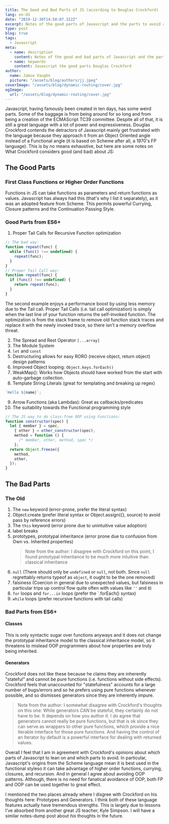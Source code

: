 ```yaml
---
title: The Good and Bad Parts of JS (according to Douglas Crockford)
lang: en-US
date: "2019-12-30T14:50:07.322Z"
excerpt: Notes of the good parts of Javascript and the parts to avoid according to Douglas Crockford's books and lectures.
type: post
blog: true
tags:
  - Javascript
meta:
  - name: description
    content: Notes of the good and bad parts of Javascript and the parts to avoid according to Douglas Crockford's books and lectures.
  - name: keywords
    content: Javascript the good parts Douglas Crockford
author:
  name: Jamie Vaughn
  picture: "/assets/blog/authors/jj.jpeg"
coverImage: "/assets/blog/dynamic-routing/cover.jpg"
ogImage:
  url: "/assets/blog/dynamic-routing/cover.jpg"
---
```


Javascript, having famously been created in ten days, has some weird parts. Some of the baggage is from being around for so long and from being a creation of the ECMAScript TC39 committee. Despite all of that, it is still a great language with a lot of power and expressiveness. Douglas Crockford contends the detractors of Javascript mainly get frustrated with the language because they approach it from an Object Oriented angle instead of a Functional angle (it is based on Scheme after all, a 1970's FP language). This is by no means exhaustive, but here are some notes on What Crockford considers good (and bad) about JS:

## The Good Parts

### First Class Functions or Higher Order Functions

Functions in JS can take functions as parameters and return functions as values. Javascript has always had this (that's why I list it separately), as it was an adopted feature from Scheme. This permits powerful Currying, Closure patterns and the Continuation Passing Style.

### Good Parts from ES6+

1. Proper Tail Calls for Recursive Function optimization

```js
// The bad way:
function repeat(func) {
  while (func() !== undefined) {
    repeat(func);
  }
}
// Proper Tail Call way:
function repeat(func) {
  if (func() !== undefined) {
    return repeat(func);
  }
}
```

The second example enjoys a performance boost by using less memory due to the Tail call. Proper Tail Calls (i.e. tail call optimization) is simply when the last line of your function returns the self-invoked function. The optimization is from the stack frame to remove old function stack traces and replace it with the newly invoked trace, so there isn't a memory overflow threat.

2. The Spread and Rest Operator `[...array]`
3. The Module System
4. `let` and `const`
5. Destructuring allows for easy RORO (receive object, return object) design patterns
6. Improved Object looping: `Object.keys.forEach()`
7. WeakMap(): Works how Objects should have worked from the start with auto-garbage collection.
8. Template String Literals (great for templating and breaking up regex)

```js
`Hello ${name}`;
```

9. Arrow Functions (aka Lambdas): Great as callbacks/predicates
10. The suitability towards the Functional programming style

```js
// The JS way to do class-free OOP using Functions:
function constructor(spec) {
  let { member } = spec,
    { other } = other_constructor(spec),
    method = function () {
      /* member, other, method, spec */
    };
  return Object.freeze({
    method,
    other,
  });
}
```

## The Bad Parts

### The Old

1. The `new` keyword (error-prone, prefer the literal syntax)
2. Object.create (prefer literal syntax or Object.assign({}, source) to avoid pass by reference errors)
3. The `this` keyword (error prone due to unintuitive value adoption)
4. label breaks
5. prototypes, prototypal inheritance (error prone due to confusion from Own vs. Inherited properties)
   > Note from the author: I disagree with Crockford on this point, I found prototypal inheritance to be much more intuitive than classical inheritance
6. `null` (There should only be `undefined` or `null`, not both. Since `null` regrettably returns typeof as `object`, it ought to be the one removed)
7. falsiness (Coercion in general due to unexpected values, but falsiness in particular trips up control flow quite often with values like `''` and `0`)
8. `for` loops and `for...in` loops (prefer the `.forEach() syntax)
9. `while` loops (prefer recursive functions with tail calls)

### Bad Parts from ES6+

#### Classes

This is only syntactic sugar over functions anyways and it does not change the prototypal inheritance model to the classical inheritance model, so it threatens to mislead OOP programmers about how properties are truly being inherited.

#### Generators

Crockford does not like these because he claims they are inherently "stateful" and cannot be pure functions (i.e. functions without side effects). Crockford feels that unaccounted for "statefulness" accounts for a large number of bugs/errors and so he prefers using pure functions whenever possible, and so dismisses generators since they are inherently impure.

> Note from the author: I somewhat disagree with Crockford's thoughts on this one: While generators _CAN_ be stateful, they certainly do not have to be. It depends on how you author it. I do agree that generators cannot really be pure functions, but that is ok since they can serve as wrappers to other pure functions, which provide a nice Iterable interface for those pure functions. And having the control of an Iterator by default is a powerful interface for dealing with returned values.

Overall I feel that I am in agreement with Crockford's opinions about which parts of Javascript to lean on and which parts to avoid. In particular, Javascript's origins from the Scheme language mean it is best used in the functional styleso it can take advantage of higher order functions, currying, closures, and recursion. And in general I agree about avoiding OOP patterns. Although, there is no need for fanatical avoidance of OOP, both FP and OOP can be used together to great effect.

I mentioned the two places already where I disgree with Crockford on his thoughts here: Prototypes and Generators. I think both of these language features actually have tremendous strengths. This is largely due to lessons I've absorbed from another great JS teacher, Kyle Simpson. I will have a similar notes-dump post about _his_ thoughts in the future.
